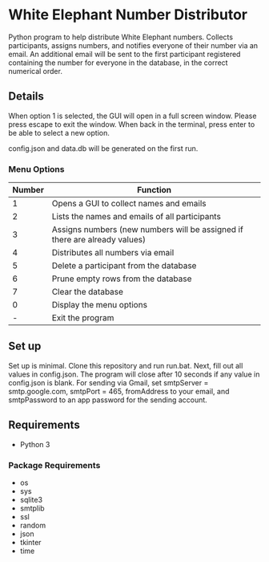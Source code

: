 # White Elephant Number Distributor

Python program to help distribute White Elephant numbers. Collects participants, assigns numbers, and notifies everyone
of their number via an email. An additional email will be sent to the first participant registered containing the
number for everyone in the database, in the correct numerical order.

## Details

When option 1 is selected, the GUI will open in a full screen window. Please press escape to exit the window. When back 
in the terminal, press enter to be able to select a new option.

config.json and data.db will be generated on the first run.

### Menu Options
| Number | Function                                                                   |
|-------|----------------------------------------------------------------------------|
| 1     | Opens a GUI to collect names and emails                                    |
| 2     | Lists the names and emails of all participants                             |
| 3     | Assigns numbers (new numbers will be assigned if there are already values) |
| 4     | Distributes all numbers via email                                          |
| 5     | Delete a participant from the database                                     |
| 6     | Prune empty rows from the database                                         |
| 7     | Clear the database                                                         |
| 0     | Display the menu options                                                   |
| -     | Exit the program                                                           |

## Set up
Set up is minimal. Clone this repository and run run.bat. Next, fill out all values in config.json. The program will 
close after 10 seconds if any value in config.json is blank. For sending via Gmail, set smtpServer = smtp.google.com,
smtpPort = 465, fromAddress to your email, and smtpPassword to an app password for the sending account.

## Requirements
- Python 3
### Package Requirements
- os 
- sys 
- sqlite3 
- smtplib 
- ssl 
- random 
- json
- tkinter
- time